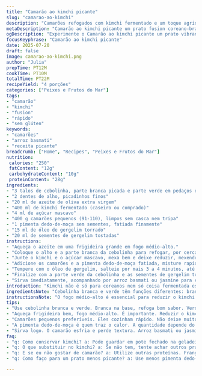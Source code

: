 ```yaml
---
title: "Camarão ao kimchi picante"
slug: "camarao-ao-kimchi"
description: "Camarões refogados com kimchi fermentado e um toque agridoce do açúcar mascavo. Troca do óleo de gergelim por azeite de oliva extra virgem e acrescenta pimenta dedo-de-moça para um toque brasileiro. Refogadinho rápido, as cebolinhas aparecem tanto no branco quanto no verde, garantindo textura e frescor final. Servido com arroz aromático para equilibrar o sabor forte do kimchi. Sem glúten, sem lactose e sem ingredientes de origem animal, exceto os camarões. Prato simples, sabor marcante e rapidez na cozinha."
metaDescription: "Camarão ao kimchi picante um prato fusion coreano-brasileiro cheio de sabor e frescor."
ogDescription: "Experimente o Camarão ao kimchi picante um prato vibrante com toques brasileiros e coreanos."
focusKeyphrase: "Camarão ao kimchi picante"
date: 2025-07-20
draft: false
image: camarao-ao-kimchi.png
author: "Julia"
prepTime: PT12M
cookTime: PT10M
totalTime: PT22M
recipeYield: "4 porções"
categories: ["Peixes e Frutos do Mar"]
tags:
- "camarão"
- "kimchi"
- "fusion"
- "rápido"
- "sem glúten"
keywords:
- "camarões"
- "arroz basmati"
- "receita picante"
breadcrumb: ["Home", "Recipes", "Peixes e Frutos do Mar"]
nutrition: 
 calories: "250"
 fatContent: "12g"
 carbohydrateContent: "10g"
 proteinContent: "28g"
ingredients:
- "3 talos de cebolinha, parte branca picada e parte verde em pedaços de 3 cm"
- "2 dentes de alho, picadinhos finos"
- "20 ml de azeite de oliva extra virgem"
- "400 ml de kimchi fermentado (caseiro ou comprado)"
- "4 ml de açúcar mascavo"
- "400 g camarões pequenos (91-110), limpos sem casca nem tripa"
- "1 pimenta dedo-de-moça sem sementes, fatiada finamente"
- "15 ml de óleo de gergelim torrado"
- "20 ml de sementes de gergelim tostadas"
instructions:
- "Aqueça o azeite em uma frigideira grande em fogo médio-alto."
- "Coloque o alho e a parte branca da cebolinha para refogar, por cerca de 1 minuto, até desprender aroma."
- "Junte o kimchi e o açúcar mascavo, mexa bem e deixe reduzir, mexendo de vez em quando, por 4 a 5 minutos – o líquido deve quase secar."
- "Adicione os camarões e a pimenta dedo-de-moça fatiada, misture rapidamente."
- "Tempere com o óleo de gergelim, salteie por mais 3 a 4 minutos, até que os camarões mudem de cor e estejam cozidos."
- "Finalize com a parte verde da cebolinha e as sementes de gergelim torradas."
- "Sirva imediatamente, acompanhado por arroz basmati ou jasmine para equilibrar toque ácido e picante."
introduction: "Kimchi não é só para coreanos nem só coisa fermentada esquecida no fundo da geladeira. Aqui vira protagonista em refogado rápido, que bate um salgado, um ácido e um doce juntos na panela. Camarão entra como fonte de proteína leve, que absorve tudo o que o kimchi solta. Pimenta dedo-de-moça vira contraponto picante, bem ao gosto daqui. Cebolinha — branca e verde — conduz sabor, textura, frescor. Óleo de gergelim no final dá aquele perfume oriental, mas azeite deixa menos pesado, mais brasileiro. Prato rápido, moderno, cheio de impacto. Serve com arroz branco solto, porque vai pedir por mais."
ingredientsNote: "Cebolinha branca e verde têm funções diferentes: branca refoga e dá base, verde finaliza com crocância e frescor visual. Alho deve ser picado fininho para liberar mais aroma. Azeite de oliva substitui óleo vegetal comum, adicionando sabor mediterrâneo e benefícios saudáveis. Kimchi pode ser caseiro ou comprado, mas deve estar bem fermentado para dar a acidez característica. Açúcar mascavo entra na medida certa para equilibrar o azedo do kimchi e evitar acidez excessiva. Pimenta dedo-de-moça acrescenta ardência típica do Brasil, e sua quantidade pode variar conforme gosto. Óleo de gergelim tostado fica por último para não queimar e sim potencializar aroma. Sementes de gergelim trazem crocância e reforçam o toque coreano. Camarões limpos e frescos são fundamentais para um cozimento rápido e sabor leve."
instructionsNote: "O fogo médio-alto é essencial para reduzir o kimchi sem queimar. O tempo exato para refogar alho e cebolinha branca é cerca de um minuto — só para liberar aroma e sabor. Quando o kimchi e açúcar estiverem na panela, mexa frequentemente para evitar que grude, até quase secar, com o líquido quase evaporado. Após isso, camarões entram junto com a pimenta — cozimento rápido evita ficar borrachudo, em torno de 3 a 4 minutos. A adição do óleo de gergelim deve ser no final para manter seu aroma distinto, sem cozinhar demais. As sementes de gergelim ainda quentes devem ser polvilhadas para que soltem seu sabor torrado. Cebolinha verde entra por último para manter crocância e cor vibrante no prato. Servir imediatamente é essencial, pois o camarão esfria rápido e perde textura. Se quiser, arroz de grão solto combina bem para equilibrar os sabores fortes e picantes com suavidade e conforto."
tips:
- "Use cebolinha branca e verde. Branca na base, refoga bom sabor. Verde finaliza, traz frescor e crocância. Cada parte tem função. Alho picadinho solta o aroma, não deixe em pedaços grandes."
- "Aqueça frigideira bem, fogo médio-alto. É importante. Reduzir o kimchi rápido, mas cuidado para não queimar. Mexa frequentemente. O tempo certo para o alho é um minuto. Libere o sabor, só isso."
- "Camarões pequenos preferíveis. Eles cozinham rápido. Não deixe muito tempo, vira borracha. Se estiverem congelados, descongele antes. Preste atenção na cor, deve mudar de translucido para rosa."
- "A pimenta dedo-de-moça é quem traz o calor. A quantidade depende do seu gosto. Corte fininha. Pode retirar as sementes se preferir menos ardido. O óleo de gergelim é para o final, não queima."
- "Sirva logo. O camarão esfria e perde textura. Arroz basmati ou jasmine são ótimos acompanhantes. Completa o prato, suave o gosto picante e ácido do kimchi. Sementes de gergelim na hora. Crocantes são melhores."
faq:
- "q: Como conservar kimchi? a: Pode guardar em pote fechado na geladeira. Dura semanas. Mas quanto mais velho, mais acido. Faça em porções menores também, facilita usar rápido."
- "q: O que substituir no kimchi? a: Se não tem, tente achar outros pratos fermentados. Por exemplo, chucrute pode ser uma opção. Não é igual, mas pode dar um gosto especial."
- "q: E se eu não gostar de camarão? a: Utilize outras proteínas. Frango em cubos, tofu também funciona. Cuidado com o tempo de cozimento. As mudanças influenciam no sabor."
- "q: Como faço para um prato menos picante? a: Use menos pimenta dedo-de-moça. Pode também adicionar mais açúcar mascavo. Balancear sabores é o segredo. Acidez do kimchi pode ser forte."

---
```

